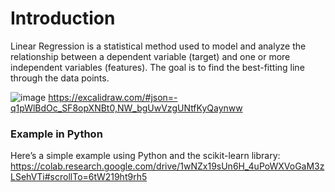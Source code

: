 # Introduction
Linear Regression is a statistical method used to model and analyze the relationship between a dependent variable (target) and one or more independent variables (features). The goal is to find the best-fitting line through the data points.

![image](https://github.com/user-attachments/assets/4a739357-e520-4d15-90e9-1b0b45cb6cda)
https://excalidraw.com/#json=-q1pWlBdOc_SF8opXNBt0,NW_bgUwVzgUNtfKyQaynww


###  Example in Python
Here’s a simple example using Python and the scikit-learn library:
https://colab.research.google.com/drive/1wNZx19sUn6H_4uPoWXVoGaM3zLSehVTi#scrollTo=6tW219ht9rh5
